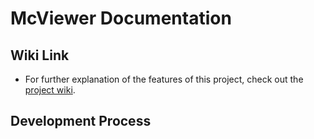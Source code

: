 # McViewer Documentation

## Wiki Link

* For further explanation of the features of this project, check out the [project wiki](https://github.com/chadspector/McViewer/wiki). 

## Development Process


